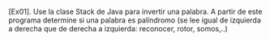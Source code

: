 [Ex01]. Use la clase Stack de Java para invertir una palabra. A partir de este programa determine si una palabra es palíndromo (se lee igual de izquierda a derecha que de derecha a izquierda: reconocer, rotor, somos,..)